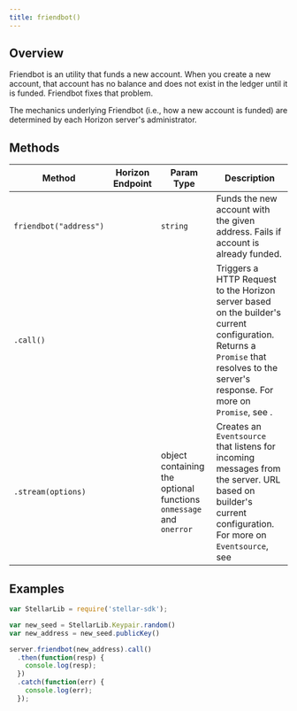 ```yaml
---
title: friendbot()
---
```


## Overview

Friendbot is an utility that funds a new account.  When you create a new account, that account has no balance and does not exist in the ledger until it is funded.  Friendbot fixes that problem.

The mechanics underlying Friendbot (i.e., how a new account is funded) are determined by each Horizon server's administrator.

## Methods

| Method | Horizon Endpoint | Param Type | Description |
| --- | --- | --- | --- |
| `friendbot("address")` | | `string` | Funds the new account with the given address.  Fails if account is already funded. |
| `.call()` |  | | Triggers a HTTP Request to the Horizon server based on the builder's current configuration.  Returns a `Promise` that resolves to the server's response.  For more on `Promise`, see []().|
| `.stream(options)` | | object containing the optional functions `onmessage` and `onerror` | Creates an `Eventsource` that listens for incoming messages from the server.  URL based on builder's current configuration.  For more on `Eventsource`, see []() |


## Examples

```js
var StellarLib = require('stellar-sdk');

var new_seed = StellarLib.Keypair.random()
var new_address = new_seed.publicKey()

server.friendbot(new_address).call()
  .then(function(resp) {
    console.log(resp);
  })
  .catch(function(err) {
    console.log(err);
  });
```
